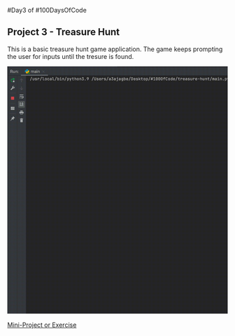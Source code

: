 #Day3 of #100DaysOfCode


## Project 3 - Treasure Hunt
This is a basic treasure hunt game application. The game keeps prompting the user for inputs until the tresure is found.

![Demo](https://github.com/A3AJAGBE/treasure-hunt/blob/treasure-island/treasure-hunt-video.gif)

[Mini-Project or Exercise](https://github.com/A3AJAGBE/LoveCalc)
